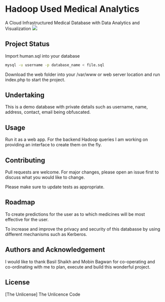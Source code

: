# Hadoop Used Medical Analytics

A Cloud Infrastructured Medical Database with Data Analytics and Visualization 
![](https://img.shields.io/badge/-Under%20Development-yellowgreen)

## Project Status

Import human.sql into your database

```bash
mysql -u username -p database_name < file.sql
```
Download the web folder into your /var/www or web server location and run index.php to start the project.

## Undertaking
This is a demo database with private details such as username, name, address, contact, email being obfuscated.

## Usage

Run it as a web app.
For the backend Hadoop queries I am working on providing an interface to create them on the fly.

## Contributing
Pull requests are welcome. For major changes, please open an issue first to discuss what you would like to change.

Please make sure to update tests as appropriate.

## Roadmap
To create predictions for the user as to which medicines will be most effective for the user.

To increase and improve the privacy and security of this databasse by using different mechanisms such as Kerberos.


## Authors and Acknowledgement
I would like to thank Basil Shaikh and Mobin Bagwan for co-operating and co-ordinating with me to plan, execute and build this wonderful project.

## License
[The Unlicense] The Unlicence Code
